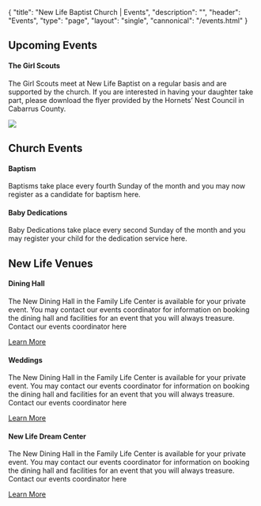 {
	"title": "New Life Baptist Church | Events",
	"description": "",
	"header": "Events",
	"type": "page",
	"layout": "single",
	"cannonical": "/events.html"
}
<section class="interior-section">
	<div class="container">
		<h2>Upcoming Events</h2>
		<div class="row">
			<div class="col-md-6">
				<h4>The Girl Scouts</h4>
				<p>The Girl Scouts meet at New Life Baptist on a regular basis and are supported by the church. If you are interested in having your daughter take part, please download the flyer provided by the Hornets’ Nest Council in Cabarrus County. </p>
			</div>
			<div class="col-md-6">
				<img src="/images/girlscouts.png" class="img-girlscout">
			</div>
		</div>
	</div>
</section>

<section class="interior-section">
	<div class="container">
		<h2>Church Events</h2>
		<div class="row">
			<div class="col-md-6">
				<h4>Baptism</h4>
				<p>Baptisms take place every fourth Sunday of the month and you may now register as a candidate for baptism here.</p>
			</div>
			<div class="col-md-6">
				<h4>Baby Dedications</h4>
				<p>Baby Dedications take place every second Sunday of the month and you may register your child for the dedication service here.</p>
			</div>
		</div>
	</div>
</section>

<section class="interior-section">
	<div class="container">
		<h2>New Life Venues</h2>
		<div class="row">
			<div class="col-md-6">
				<h4>Dining Hall</h4>
				<p>The New Dining Hall in the Family Life Center is available for your private event. You may contact our events coordinator for information on booking the dining hall and facilities for an event that you will always treasure. Contact our events coordinator here</p>
				<a class="button blue" href="/" target="_blank">Learn More</a>
			</div>
			<div class="col-md-6">
			</div>
		</div>
		<div class="row">
			<div class="col-md-6">
			</div>
			<div class="col-md-6">
				<h4>Weddings</h4>
				<p>The New Dining Hall in the Family Life Center is available for your private event. You may contact our events coordinator for information on booking the dining hall and facilities for an event that you will always treasure. Contact our events coordinator here</p>
				<a class="button blue" href="/" target="_blank">Learn More</a>
			</div>
		</div>
		<div class="row">
			<div class="col-md-6">
				<h4>New Life Dream Center</h4>
				<p>The New Dining Hall in the Family Life Center is available for your private event. You may contact our events coordinator for information on booking the dining hall and facilities for an event that you will always treasure. Contact our events coordinator here</p>
				<a class="button blue" href="/" target="_blank">Learn More</a>
			</div>
			<div class="col-md-6">
			</div>
		</div>
	</div>
</section>

